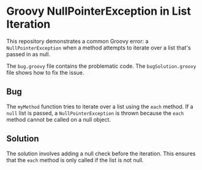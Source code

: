 # Groovy NullPointerException in List Iteration

This repository demonstrates a common Groovy error: a `NullPointerException` when a method attempts to iterate over a list that's passed in as null.

The `bug.groovy` file contains the problematic code.  The `bugSolution.groovy` file shows how to fix the issue.

## Bug
The `myMethod` function tries to iterate over a list using the `each` method. If a `null` list is passed, a `NullPointerException` is thrown because the `each` method cannot be called on a null object.

## Solution
The solution involves adding a null check before the iteration. This ensures that the `each` method is only called if the list is not null.